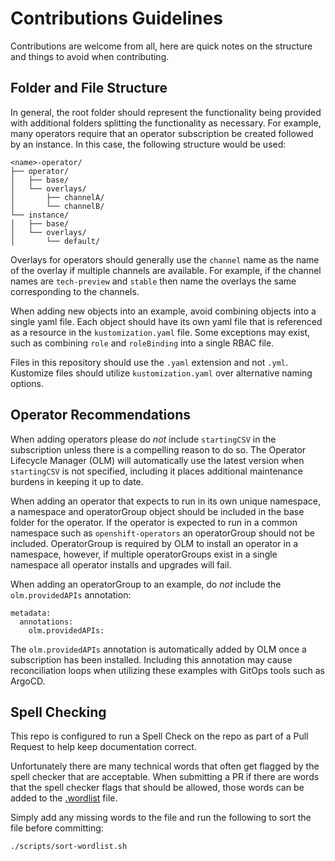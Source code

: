 # Contributions Guidelines

Contributions are welcome from all, here are quick notes on the structure and things to avoid when contributing.

## Folder and File Structure

In general, the root folder should represent the functionality being provided with additional folders splitting the functionality as necessary. For example, many operators require that an operator subscription be created followed by an instance. In this case, the following structure would be used:

```
<name>-operator/
├── operator/
│   ├── base/
│   └── overlays/
│       ├── channelA/
│       └── channelB/
└── instance/
│   ├── base/
│   └── overlays/
│       └── default/
```

Overlays for operators should generally use the `channel` name as the name of the overlay if multiple channels are available. For example, if the channel names are `tech-preview` and `stable` then name the overlays the same corresponding to the channels.

When adding new objects into an example, avoid combining objects into a single yaml file.  Each object should have its own yaml file that is referenced as a resource in the `kustomization.yaml` file.  Some exceptions may exist, such as combining `role` and `roleBinding` into a single RBAC file.

Files in this repository should use the `.yaml` extension and not `.yml`.  Kustomize files should utilize `kustomization.yaml` over alternative naming options.

## Operator Recommendations

When adding operators please do *not* include `startingCSV` in the subscription unless there is a compelling reason to do so. The Operator Lifecycle Manager (OLM) will automatically use the latest version when `startingCSV` is not specified, including it places additional maintenance burdens in keeping it up to date.

When adding an operator that expects to run in its own unique namespace, a namespace and operatorGroup object should be included in the base folder for the operator.  If the operator is expected to run in a common namespace such as `openshift-operators` an operatorGroup should not be included.  OperatorGroup is required by OLM to install an operator in a namespace, however, if multiple operatorGroups exist in a single namespace all operator installs and upgrades will fail.

When adding an operatorGroup to an example, do *not* include the `olm.providedAPIs` annotation:

```
metadata:
  annotations:
    olm.providedAPIs:
```

The `olm.providedAPIs` annotation is automatically added by OLM once a subscription has been installed.  Including this annotation may cause reconciliation loops when utilizing these examples with GitOps tools such as ArgoCD.

## Spell Checking

This repo is configured to run a Spell Check on the repo as part of a Pull Request to help keep documentation correct.

Unfortunately there are many technical words that often get flagged by the spell checker that are acceptable.  When submitting a PR if there are words that the spell checker flags that should be allowed, those words can be added to the [.wordlist](.wordlist) file.

Simply add any missing words to the file and run the following to sort the file before committing:

```sh
./scripts/sort-wordlist.sh
```
